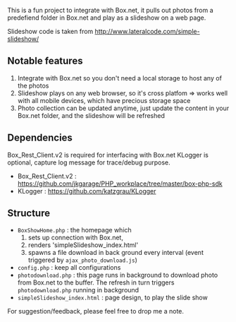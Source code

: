 This is a fun project to integrate with Box.net, it pulls out photos from a predefiend folder in Box.net and play as a slideshow on a web page.

Slideshow code is taken from http://www.lateralcode.com/simple-slideshow/

## Notable features
1. Integrate with Box.net so you don't need a local storage to host any of the photos
2. Slideshow plays on any web browser, so it's cross platfom
   => works well with all mobile devices, which have precious storage space
3. Photo collection can be updated anytime, just update the content in your Box.net
folder, and the slideshow will be refreshed


## Dependencies
 Box_Rest_Client.v2 is required for interfacing with Box.net
 KLogger is optional, capture log message for trace/debug purpose.

- Box_Rest_Client.v2 : https://github.com/jkgarage/PHP_workplace/tree/master/box-php-sdk
- KLogger : https://github.com/katzgrau/KLogger

## Structure
- `BoxShowHome.php`   : the homepage which 
    1. sets up connection with Box.net, 
	2. renders 'simpleSlideshow_index.html'
    3. spawns a file download in back ground every interval (event triggered by `ajax_photo_download.js`)
- `config.php`        : keep all configurations
- `photodownload.php` : this page runs in background to download photo from Box.net to the buffer. The refresh in turn triggers `photodownload.php` running in background
- `simpleSlideshow_index.html` : page design, to play the slide show

For suggestion/feedback, please feel free to drop me a note.